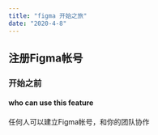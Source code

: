 ```yaml
---
title: "figma 开始之旅"
date: "2020-4-8"
---
```


## 注册Figma帐号

### 开始之前

#### who can use this feature

任何人可以建立Figma帐号，和你的团队协作
